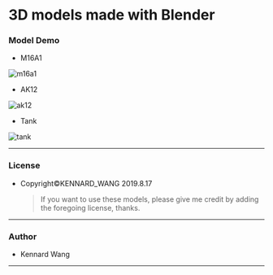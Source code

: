 # 3D models made with Blender
### Model Demo
+ M16A1

![m16a1](https://kennardwang.github.io/ImageSource/3D-Model/m16a1.png)
+ AK12

![ak12](https://kennardwang.github.io/ImageSource/3D-Model/ak12.png)
+ Tank

![tank](https://kennardwang.github.io/ImageSource/3D-Model/tank.png)

------
### License
+ Copyright©KENNARD_WANG 2019.8.17

  > If you want to use these models, please give me credit by adding the foregoing license, thanks.
------
### Author
+ Kennard Wang
------
